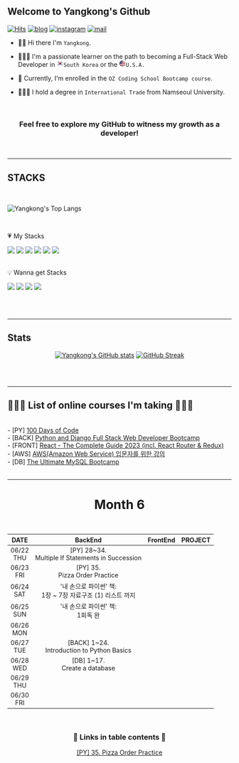 ## Welcome to Yangkong's Github

[![Hits](https://hits.seeyoufarm.com/api/count/incr/badge.svg?url=https%3A%2F%2Fgithub.com%2FDEV-YangKong&count_bg=%23ef476f&title_bg=%23555555&icon=github.svg&icon_color=%23ef476f&title=hits&edge_flat=false)](https://hits.seeyoufarm.com)
[![blog](https://img.shields.io/badge/Yangkong's_Blog-ffd166?style=flat&logo=tistory&logoColor=white)](https://dev-yangkong.tistory.com/)
[![instagram](https://img.shields.io/badge/Yangkong's_instagram-06d6a0?style=flat&logo=Instagram&logoColor=white)](https://www.instagram.com/dev_yangkong/)
[![mail](https://img.shields.io/badge/dev.yangkong@gmail.com-118ab2?style=flat&logo=Gmail&logoColor=white)](mailto:dev.yangkong@gmail.com)

- 👋🏻 Hi there I'm `Yangkong`.

- 👩🏻‍💻 I'm a passionate learner on the path to becoming a Full-Stack Web Developer in <img src="south-korea.png" width=15px height=15px>`South Korea` or the <img src="USA.png" width=15px height=15px>`U.S.A.`

- 📖 Currently, I'm enrolled in the `OZ Coding School Bootcamp course`.

- 👩🏻‍🎓 I hold a degree in `International Trade` from Namseoul University.

<br/>
<div align=center>
<h3> Feel free to explore my GitHub to witness my growth as a developer!</h3>
</div>
<br/>

---

## STACKS

<br/>

![Yangkong's Top Langs](https://github-readme-stats.vercel.app/api/top-langs/?username=DEV-Yangkong&layout=compact&theme=gruvbox_light)

<br/>

&#128151; My Stacks

<div>
  <img src="https://img.shields.io/badge/HTML5-E34F26?style=for-the-badge&logo=HTML5&logoColor=white"> 
  <img src="https://img.shields.io/badge/CSS3-1572B6?style=for-the-badge&logo=CSS3&logoColor=white">
  <img src="https://img.shields.io/badge/bootstrap-7952B3?style=for-the-badge&logo=bootstrap&logoColor=white">
  <img src="https://img.shields.io/badge/python-3776AB?style=for-the-badge&logo=python&logoColor=white">
  <img src="https://img.shields.io/badge/django-092E20?style=for-the-badge&logo=django&logoColor=white">
  <img src="https://img.shields.io/badge/mysql-4479A1?style=for-the-badge&logo=mysql&logoColor=white">
</div>

<br/>

💡 Wanna get Stacks

<div>
  <img src="https://img.shields.io/badge/javascript-F7DF1E?style=for-the-badge&logo=javascript&logoColor=black">
  <img src="https://img.shields.io/badge/react-61DAFB?style=for-the-badge&logo=react&logoColor=black">
  <img src="https://img.shields.io/badge/amazonaws-232F3E?style=for-the-badge&logo=amazonaws&logoColor=white">
  <img src="https://img.shields.io/badge/docker-232F3E?style=for-the-badge&logo=docker&logoColor=white">
</div>

<br/><br/>

---

## Stats

<div align=center>
  
[![Yangkong's GitHub stats](https://github-readme-stats.vercel.app/api?username=DEV-Yangkong&theme=gruvbox_light&card_width=300&align=left)](https://github.com/anuraghazra/github-readme-stats)
[![GitHub Streak](https://streak-stats.demolab.com/?user=DenverCoder1&theme=gruvbox-light&card_width=430&align=right)](https://git.io/streak-stats)

</div>
<br/><br/>

---

## 👩🏻‍💻 List of online courses I'm taking 👩🏻‍💻

<br/>
- [PY] <a href="https://www.udemy.com/course/100-days-of-code/">100 Days of Code</a> <br/>
- [BACK] <a href="https://kmooc.udemy.com/course/django-and-python-full-stack-developer-masterclass/">Python and Django Full Stack Web Developer Bootcamp</a> <br/>
- [FRONT] <a href="https://kmooc.udemy.com/course/react-the-complete-guide-incl-redux/">React - The Complete Guide 2023 (incl. React Router & Redux)</a> <br/>
- [AWS] <a href="https://kmooc.udemy.com/course/aws-beginner-sk/">AWS(Amazon Web Service) 입문자를 위한 강의</a> <br/>
- [DB] <a href="https://kmooc.udemy.com/course/the-ultimate-mysql-bootcamp-go-from-sql-beginner-to-expert/">The Ultimate MySQL Bootcamp</a> <br/>

<br/>

---
<div align=center>

<h1>Month 6</h1>
<br/>

|     DATE      |                             BackEnd                             | FrontEnd | PROJECT |
| :-----------: | :-------------------------------------------------------------: | :------: | :-----: |
| 06/22<br/>THU |      [PY] 28~34.<br/> Multiple If Statements in Succession      |          |         |
| 06/23<br/>FRI |               [PY] 35.<br/> Pizza Order Practice                |          |         |
| 06/24<br/>SAT |       '내 손으로 파이썬' 책: <br/> 1장 ~ 7장 자료구조 (1) 리스트 까지      |          |         |
| 06/25<br/>SUN |              '내 손으로 파이썬' 책: <br/> 1회독 완                     |         |         |
| 06/26<br/>MON |                                                                 |          |         |
| 06/27<br/>TUE |         [BACK] 1~24.<br/> Introduction to Python Basics         |          |         |
| 06/28<br/>WED |                [DB] 1~17.<br/> Create a database                |          |         |
| 06/29<br/>THU |                                                                 |          |         |
| 06/30<br/>FRI |                                                                 |          |         |

<br/>

<h3>🔗 Links in table contents 🔗</h3>

<a href="https://github.com/DEV-Yangkong/backend-codebase/tree/main/python/coding_exercises/day3/Exercise4_Pizza_Order_Practice">
[PY] 35. Pizza Order Practice</a><br/>

</div align=center>

<br/><br/>

